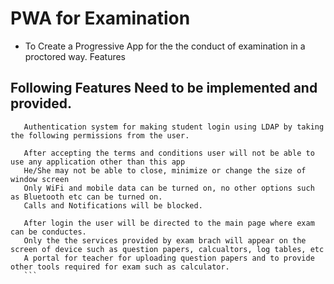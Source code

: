 # PWA for Examination

- To Create a Progressive App for the the conduct of examination in a proctored way.
Features

 ## Following Features Need to be implemented and provided.
 
 ```
    Authentication system for making student login using LDAP by taking the following permissions from the user.

    After accepting the terms and conditions user will not be able to use any application other than this app
    He/She may not be able to close, minimize or change the size of window screen
    Only WiFi and mobile data can be turned on, no other options such as Bluetooth etc can be turned on.
    Calls and Notifications will be blocked.

    After login the user will be directed to the main page where exam can be conductes.
    Only the the services provided by exam brach will appear on the screen of device such as question papers, calcualtors, log tables, etc
    A portal for teacher for uploading question papers and to provide other tools required for exam such as calculator.
    ```
